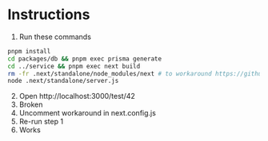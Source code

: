 # Instructions

1. Run these commands
```sh
pnpm install
cd packages/db && pnpm exec prisma generate
cd ../service && pnpm exec next build
rm -fr .next/standalone/node_modules/next # to workaround https://github.com/vercel/next.js/issues/42651
node .next/standalone/server.js
```
2. Open http://localhost:3000/test/42
3. Broken
4. Uncomment workaround in next.config.js
5. Re-run step 1
6. Works